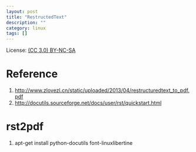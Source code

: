 ```yaml
---
layout: post
title: "RestructedText"
description: ""
category: linux
tags: []
---
```


License: [(CC 3.0) BY-NC-SA](http://creativecommons.org/licenses/by-nc-sa/3.0/)

# Reference
1. http://www.zlovezl.cn/static/uploaded/2013/04/restructuredtext_to_pdf.pdf
2. http://docutils.sourceforge.net/docs/user/rst/quickstart.html

# rst2pdf
1. apt-get install python-docutils font-linuxlibertine
